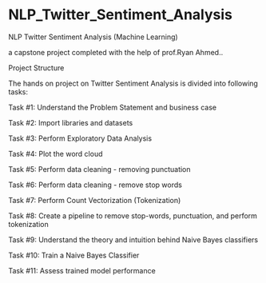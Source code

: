 # NLP_Twitter_Sentiment_Analysis
NLP Twitter Sentiment Analysis (Machine Learning)

a capstone project completed with the help of prof.Ryan Ahmed..

Project Structure

The hands on project on Twitter Sentiment Analysis is divided into following tasks:

Task #1: Understand the Problem Statement and business case 

Task #2: Import libraries and datasets

Task #3: Perform Exploratory Data Analysis

Task #4: Plot the word cloud

Task #5: Perform data cleaning - removing punctuation

Task #6: Perform data cleaning - remove stop words

Task #7: Perform Count Vectorization (Tokenization)

Task #8: Create a pipeline to remove stop-words, punctuation, and perform tokenization

Task #9: Understand the theory and intuition behind Naive Bayes classifiers

Task #10: Train a Naive Bayes Classifier

Task #11: Assess trained model performance


